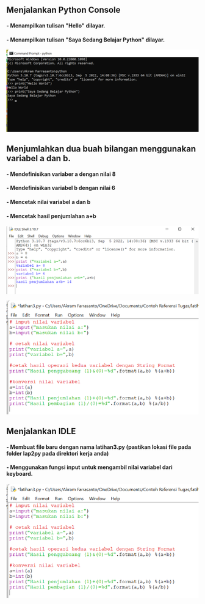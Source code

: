 ## Menjalankan Python Console 

#### - Menampilkan tulisan "Hello" dilayar.
#### - Menampilkan tulisan "Saya Sedang Belajar Python" dilayar.
![Gambar](gambar/gambar1.png)

## Menjumlahkan dua buah bilangan menggunakan variabel a dan b.

#### - Mendefinisikan variaber a dengan nilai 8
#### - Mendefinisikan variabel b dengan nilai 6
#### - Mencetak nilai variabel a dan b 
#### - Mencetak hasil penjumlahan a+b
![Gambar](gambar/gambar2.png)

![Gambar](gambar/gambar3.png)

## Menjalankan IDLE

#### - Membuat file baru dengan nama latihan3.py (pastikan lokasi file pada folder lap2py pada direktori kerja anda)
#### - Menggunakan fungsi input untuk mengambil nilai variabel dari keyboard.
![Gambar](gambar/gambar3.png)


